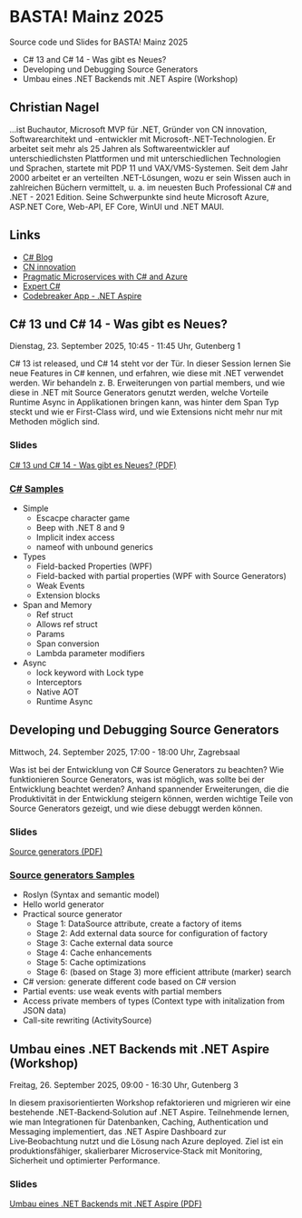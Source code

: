 # BASTA! Mainz 2025

Source code und Slides for BASTA! Mainz 2025

- C# 13 and C# 14 - Was gibt es Neues?
- Developing und Debugging Source Generators
- Umbau eines .NET Backends mit .NET Aspire (Workshop)

## Christian Nagel

...ist Buchautor, Microsoft MVP für .NET, Gründer von CN innovation, Softwarearchitekt und -entwickler mit Microsoft-.NET-Technologien. Er arbeitet seit mehr als 25 Jahren als Softwareentwickler auf unterschiedlichsten Plattformen und mit unterschiedlichen Technologien und Sprachen, startete mit PDP 11 und VAX/VMS-Systemen. Seit dem Jahr 2000 arbeitet er an verteilten .NET-Lösungen, wozu er sein Wissen auch in zahlreichen Büchern vermittelt, u. a. im neuesten Buch Professional C# and .NET - 2021 Edition. Seine Schwerpunkte sind heute Microsoft Azure, ASP.NET Core, Web-API, EF Core, WinUI und .NET MAUI.

## Links

- [C# Blog](https://csharp.christiannagel.com)
- [CN innovation](https://www.cninnovation.com)
- [Pragmatic Microservices with C# and Azure](https://github.com/PacktPublishing/Pragmatic-Microservices-with-CSharp-and-Azure/)
- [Expert C#](https://github.com/PacktPublishing/Expert-CSharp-Programming)
- [Codebreaker App - .NET Aspire](https://github.com/codebreakerapp)

## C# 13 und C# 14 - Was gibt es Neues?

Dienstag, 23. September 2025, 10:45 - 11:45 Uhr, Gutenberg 1

C# 13 ist released, und C# 14 steht vor der Tür. In dieser Session lernen Sie neue Features in C# kennen, und erfahren, wie diese mit .NET verwendet werden. Wir behandeln z. B. Erweiterungen von partial members, und wie diese in .NET mit Source Generators genutzt werden, welche Vorteile Runtime Async in Applikationen bringen kann, was hinter dem Span Typ steckt und wie er First-Class wird, und wie Extensions nicht mehr nur mit Methoden möglich sind.

### Slides

[C# 13 und C# 14 - Was gibt es Neues? (PDF)](slides/CSharp14.pdf)

### [C# Samples](csharp)

- Simple
  - Escacpe character game
  - Beep with .NET 8 and 9
  - Implicit index access
  - nameof with unbound generics
- Types
  - Field-backed Properties (WPF)
  - Field-backed with partial properties (WPF with Source Generators)
  - Weak Events
  - Extension blocks
- Span and Memory
  - Ref struct
  - Allows ref struct
  - Params
  - Span conversion
  - Lambda parameter modifiers
- Async
  - lock keyword with Lock type
  - Interceptors
  - Native AOT
  - Runtime Async
  
## Developing und Debugging Source Generators

Mittwoch, 24. September 2025, 17:00 - 18:00 Uhr, Zagrebsaal

Was ist bei der Entwicklung von C# Source Generators zu beachten? Wie funktionieren Source Generators, was ist möglich, was sollte bei der Entwicklung beachtet werden? Anhand spannender Erweiterungen, die die Produktivität in der Entwicklung steigern können, werden wichtige Teile von Source Generators gezeigt, und wie diese debuggt werden können.

### Slides

[Source generators (PDF)](slides/SourceGenerators.pdf)

### [Source generators Samples](sourcegenerators)

- Roslyn (Syntax and semantic model)
- Hello world generator
- Practical source generator
  - Stage 1: DataSource attribute, create a factory of items
  - Stage 2: Add external data source for configuration of factory
  - Stage 3: Cache external data source
  - Stage 4: Cache enhancements
  - Stage 5: Cache optimizations
  - Stage 6: (based on Stage 3) more efficient attribute (marker) search
- C# version: generate different code based on C# version
- Partial events: use weak events with partial members
- Access private members of types (Context type with initalization from JSON data)
- Call-site rewriting (ActivitySource)

## Umbau eines .NET Backends mit .NET Aspire (Workshop)

Freitag, 26. September 2025, 09:00 - 16:30 Uhr, Gutenberg 3

In diesem praxisorientierten Workshop refaktorieren und migrieren wir eine bestehende .NET‑Backend‑Solution auf .NET Aspire. Teilnehmende lernen, wie man Integrationen für Datenbanken, Caching, Authentication und Messaging implementiert, das .NET Aspire Dashboard zur Live‑Beobachtung nutzt und die Lösung nach Azure deployed. Ziel ist ein produktionsfähiger, skalierbarer Microservice‑Stack mit Monitoring, Sicherheit und optimierter Performance.

### Slides

[Umbau eines .NET Backends mit .NET Aspire (PDF)](slides/Aspire2025.pdf)
